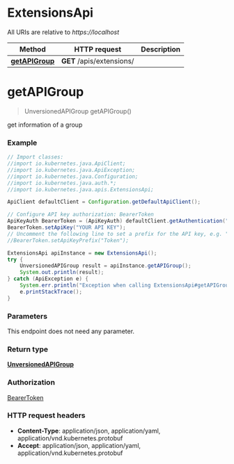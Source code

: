 # ExtensionsApi

All URIs are relative to *https://localhost*

Method | HTTP request | Description
------------- | ------------- | -------------
[**getAPIGroup**](ExtensionsApi.md#getAPIGroup) | **GET** /apis/extensions/ | 


<a name="getAPIGroup"></a>
# **getAPIGroup**
> UnversionedAPIGroup getAPIGroup()



get information of a group

### Example
```java
// Import classes:
//import io.kubernetes.java.ApiClient;
//import io.kubernetes.java.ApiException;
//import io.kubernetes.java.Configuration;
//import io.kubernetes.java.auth.*;
//import io.kubernetes.java.apis.ExtensionsApi;

ApiClient defaultClient = Configuration.getDefaultApiClient();

// Configure API key authorization: BearerToken
ApiKeyAuth BearerToken = (ApiKeyAuth) defaultClient.getAuthentication("BearerToken");
BearerToken.setApiKey("YOUR API KEY");
// Uncomment the following line to set a prefix for the API key, e.g. "Token" (defaults to null)
//BearerToken.setApiKeyPrefix("Token");

ExtensionsApi apiInstance = new ExtensionsApi();
try {
    UnversionedAPIGroup result = apiInstance.getAPIGroup();
    System.out.println(result);
} catch (ApiException e) {
    System.err.println("Exception when calling ExtensionsApi#getAPIGroup");
    e.printStackTrace();
}
```

### Parameters
This endpoint does not need any parameter.

### Return type

[**UnversionedAPIGroup**](UnversionedAPIGroup.md)

### Authorization

[BearerToken](../README.md#BearerToken)

### HTTP request headers

 - **Content-Type**: application/json, application/yaml, application/vnd.kubernetes.protobuf
 - **Accept**: application/json, application/yaml, application/vnd.kubernetes.protobuf

